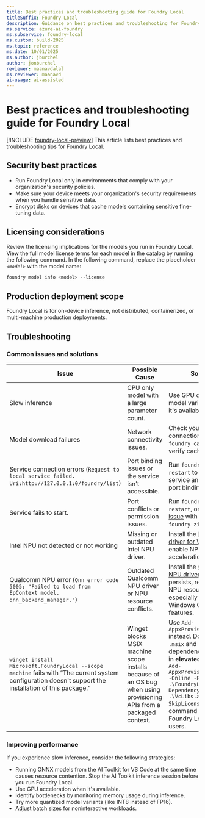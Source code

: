 ```yaml
---
title: Best practices and troubleshooting guide for Foundry Local
titleSuffix: Foundry Local
description: Guidance on best practices and troubleshooting for Foundry Local.
ms.service: azure-ai-foundry
ms.subservice: foundry-local
ms.custom: build-2025
ms.topic: reference
ms.date: 10/01/2025
ms.author: jburchel
author: jonburchel
reviewer: maanavdalal
ms.reviewer: maanavd
ai-usage: ai-assisted
---
```


# Best practices and troubleshooting guide for Foundry Local

[!INCLUDE [foundry-local-preview](./../includes/foundry-local-preview.md)]
This article lists best practices and troubleshooting tips for Foundry Local.

## Security best practices

- Run Foundry Local only in environments that comply with your organization's security policies.
- Make sure your device meets your organization's security requirements when you handle sensitive data.
- Encrypt disks on devices that cache models containing sensitive fine-tuning data.

## Licensing considerations

Review the licensing implications for the models you run in Foundry Local. View the full model license terms for each model in the catalog by running the following command. In the following command, replace the placeholder *`<model>`* with the model name:

```bash
foundry model info <model> --license
```

## Production deployment scope

Foundry Local is for on-device inference, not distributed, containerized, or multi-machine production deployments.

## Troubleshooting

### Common issues and solutions

| Issue                                                                                                                                                    | Possible Cause                                                                                                  | Solution                                                                                                                                                                                                                                                                                    |
| -------------------------------------------------------------------------------------------------------------------------------------------------------- | --------------------------------------------------------------------------------------------------------------- | ------------------------------------------------------------------------------------------------------------------------------------------------------------------------------------------------------------------------------------------------------------------------------------------- |
| Slow inference                                                                                                                                           | CPU only model with a large parameter count.                                                                       | Use GPU optimized model variants when it's available.                                                                                                                                                                                                                                             |
| Model download failures                                                                                                                                  | Network connectivity issues.                                                                                     | Check your internet connection, and run `foundry cache list` to verify cache status.                                                                                                                                                                                                          |
| Service connection errors (`Request to local service failed. Uri:http://127.0.0.1:0/foundry/list`)                                                       | Port binding issues or the service isn't accessible.                                                          | Run `foundry service restart` to restart the service and resolve port binding problems.                                                                                                                                                                                                      |
| Service fails to start.                                                                                                                               | Port conflicts or permission issues.                                                                             | Run `foundry service restart`, or [report an issue](https://github.com/microsoft/Foundry-Local/issues) with logs using `foundry zip-logs`.                                                                                                                                                    |
| Intel NPU not detected or not working                                                                                                                    | Missing or outdated Intel NPU driver.                                                                            | Install the [Intel NPU driver for Windows](https://www.intel.com/content/www/us/en/download/794734/intel-npu-driver-windows.html) to enable NPU acceleration.                                                                                                                                |
| Qualcomm NPU error (`Qnn error code 5005: "Failed to load from EpContext model. qnn_backend_manager."`)                                                  | Outdated Qualcomm NPU driver or NPU resource conflicts.                                                          | Install the [Qualcomm NPU driver](https://softwarecenter.qualcomm.com/catalog/item/QHND). If the issue persists, reboot to clear NPU resource conflicts, especially after using Windows Copilot+ features.                                                                            |
| `winget install Microsoft.FoundryLocal --scope machine` fails with “The current system configuration doesn't support the installation of this package.” | Winget blocks MSIX machine scope installs because of an OS bug when using provisioning APIs from a packaged context. | Use `Add-AppxProvisionedPackage` instead. Download the `.msix` and its dependency, then run in **elevated** PowerShell: `Add-AppxProvisionedPackage -Online -PackagePath .\FoundryLocal.msix -DependencyPackagePath .\VcLibs.appx -SkipLicense`. This command installs Foundry Local for all users. |

### Improving performance

If you experience slow inference, consider the following strategies:

- Running ONNX models from the AI Toolkit for VS Code at the same time causes resource contention. Stop the AI Toolkit inference session before you run Foundry Local.
- Use GPU acceleration when it's available.
- Identify bottlenecks by monitoring memory usage during inference.
- Try more quantized model variants (like INT8 instead of FP16).
- Adjust batch sizes for noninteractive workloads.
